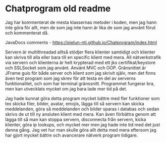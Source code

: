 # Chatprogram old readme
Jag har kommenterat de mesta klassernas metoder i koden, men jag hann inte göra för allt,
men de som jag inte hann är lika de som jag använt förut och kommenterat då.

JavaDocs comments - https://pielun-nti.github.io/Chatprogram/index.html

Servern är multithreadad alltså stödjer flera klienter
samtidigt och klienter kan skriva till alla eller bara till en specific klient med mera.
All nätverkstrafik via servern och klienterna är helt krypterad med ett jks certifikat/keystore och SSLSocket som jag använt.
Använt MVC och OOP. Gränsnittet är JFrame guis för både server och klient som jag skrivit själv,
men det finns även test program som jag skrev för att testa en del av serverns funktionalitet, och som har terminal gränssnitt.
Programmet fungerar bra, men kan utvecklats mycket om jag bara lade mer tid på det.

Jag hade kunnat göra detta program mycket bättre med fler funktioner
som tex skicka filer, bilder, avatar, emojis, lägga till så servern kan skicka
meddelanden, göra så meddelanden och bilder sparas i databas och sedan skrivs de ut
till ny ansluten klient med mera. Kan även förbättra genom att
lägga till så man kan stoppa servern, disconnecta från servern, 
kicka klienter, göra ip lookups, och mycket mer men jag hade inte tid med det just denna gång. 
Jag vet hur man skulle göra allt detta med mera eftersom jag har gjort mycket bättre och avancerare nätverk program tidigare.
